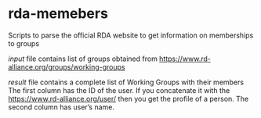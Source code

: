 # rda-memebers
Scripts to parse the official RDA website to get information on memberships to groups

*input* file contains list of groups obtained from https://www.rd-alliance.org/groups/working-groups

*result* file contains a complete list of Working Groups with their members
The first column has the ID of the user. If you concatenate it with the https://www.rd-alliance.org/user/ then you get the profile of a person. The second column has user’s name.
